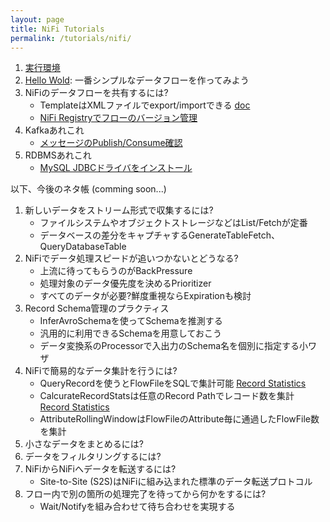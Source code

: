```yaml
---
layout: page
title: NiFi Tutorials
permalink: /tutorials/nifi/
---
```


1. [実行環境](env)
1. [Hello Wold](hello-world): 一番シンプルなデータフローを作ってみよう
1. NiFiのデータフローを共有するには?
    - TemplateはXMLファイルでexport/importできる [doc](https://nifi.apache.org/docs/nifi-docs/html/user-guide.html#Import_Template)
    - [NiFi Registryでフローのバージョン管理](nifi-registry)
1. Kafkaあれこれ
    - [メッセージのPublish/Consume確認](kafka-pub-con)
1. RDBMSあれこれ
    - [MySQL JDBCドライバをインストール](mysql-jdbc-download)

以下、今後のネタ帳 (comming soon...)

1. 新しいデータをストリーム形式で収集するには?
    - ファイルシステムやオブジェクトストレージなどはList/Fetchが定番
    - データベースの差分をキャプチャするGenerateTableFetch、QueryDatabaseTable
1. NiFiでデータ処理スピードが追いつかないとどうなる?
    - 上流に待ってもらうのがBackPressure
    - 処理対象のデータ優先度を決めるPrioritizer
    - すべてのデータが必要?鮮度重視ならExpirationも検討
1. Record Schema管理のプラクティス
    - InferAvroSchemaを使ってSchemaを推測する
    - 汎用的に利用できるSchemaを用意しておこう
    - データ変換系のProcessorで入出力のSchema名を個別に指定する小ワザ
1. NiFiで簡易的なデータ集計を行うには?
    - QueryRecordを使うとFlowFileをSQLで集計可能 [Record Statistics](record-statistics)
    - CalcurateRecordStatsは任意のRecord Pathでレコード数を集計 [Record Statistics](record-statistics)
    - AttributeRollingWindowはFlowFileのAttribute毎に通過したFlowFile数を集計
1. 小さなデータをまとめるには?
1. データをフィルタリングするには?
1. NiFiからNiFiへデータを転送するには?
    - Site-to-Site (S2S)はNiFiに組み込まれた標準のデータ転送プロトコル
1. フロー内で別の箇所の処理完了を待ってから何かをするには?
    - Wait/Notifyを組み合わせて待ち合わせを実現する
